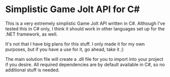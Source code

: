 # Simplistic Game Jolt API for C#

This is a very extremely simplistic Game Jolt API written in C#.
Although I've tested this in C# only, I think it should work in other languages set up for the .NET framework, as well.

It's not that I have big plans for this stuff. I only made it for my own purposes, but if you have a use for it, go ahead, take it ;)

The main solution file will create a .dll file for you to import into your project if you desire. 
All required dependencies are by default available in C#, so no additional stuff is needed.


